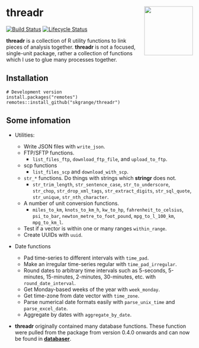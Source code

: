 # **threadr** <a href='https://github.com/skgrange/threadr'><img src='man/figures/logo.png' align="right" height="131.5" /></a>

[![Build Status](https://travis-ci.org/skgrange/threadr.svg?branch=master)](https://travis-ci.org/skgrange/threadr)
[![Lifecycle Status](https://img.shields.io/badge/lifecycle-maturing-blue.svg)](https://www.tidyverse.org/lifecycle/)

**threadr** is a collection of R utility functions to link pieces of analysis together. **threadr** is not a focused, single-unit package, rather a collection of functions which I use to glue many processes together.

## Installation

```
# Development version
install.packages("remotes")
remotes::install_github("skgrange/threadr")
```

## Some infomation

  - Utilities:
    - Write JSON files with `write_json`. 
    - FTP/SFTP functions. 
      - `list_files_ftp`, `download_ftp_file`, and `upload_to_ftp`.
    - scp functions
      - `list_files_scp` and `download_with_scp`. 
    - `str_*` functions. Do things with strings which **stringr** does not. 
      - `str_trim_length`, `str_sentence_case`, `str_to_underscore`, `str_chop`, `str_drop_xml_tags`, `str_extract_digits`, `str_sql_quote`, `str_unique`, `str_nth_character`.
    - A number of unit conversion functions.
      - `miles_to_km`, `knots_to_km_h`, `kw_to_hp`, `fahrenheit_to_celsius`, `psi_to_bar`, `newton_metre_to_foot_pound`, `mpg_to_l_100_km`, `mpg_to_km_l`. 
    - Test if a vector is within one or many ranges `within_range`.
    - Create UUIDs with `uuid`. 

  - Date functions
    - Pad time-series to different intervals with `time_pad`. 
    - Make an irregular time-series regular with `time_pad_irregular`. 
    - Round dates to arbitrary time intervals such as 5-seconds, 5-minutes, 15-minutes, 2-minutes, 30-minutes, etc. with `round_date_interval`.
    - Get Monday-based weeks of the year with `week_monday`. 
    - Get time-zone from date vector with `time_zone`.
    - Parse numerical date formats easily with `parse_unix_time` and `parse_excel_date`.
    - Aggregate by dates with `aggregate_by_date`. 

  - **threadr** originally contained many database functions. These function were pulled from the package from version 0.4.0 onwards and can now be found in [**databaser**](https://github.com/skgrange/databaser).  
